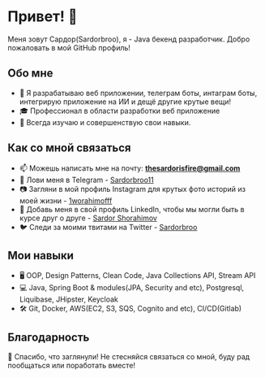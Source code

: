 # Привет! 👋

Меня зовут Сардор(Sardorbroo), я - Java бекенд разработчик. Добро пожаловать в мой GitHub профиль!

## Обо мне

- 🚀 Я разрабатываю веб приложении, телеграм боты, интаграм боты, интегрирую приложение на ИИ и дещё другие крутые вещи!
- 🎓 Профессионал в области разработки веб приложение
- 🌱 Всегда изучаю и совершенствую свои навыки.

## Как со мной связаться

- 📫 Можешь написать мне на почту: **thesardorisfire@gmail.com**
- 💬 Лови меня в Telegram - [Sardorbroo11](https://t.me/Sardorbro11)
- 📷 Загляни в мой профиль Instagram для крутых фото историй из моей жизни - [1worahimofff](https://www.instagram.com/1worahimofff/)
- 👔 Добавь меня в свой профиль LinkedIn, чтобы мы могли быть в курсе друг о друге - [Sardor Shorahimov](https://www.linkedin.com/in/sardor-shorahimov-124783242/)
- 🐦 Следи за моими твитами на Twitter - [Sardorbroo](https://twitter.com/Sardorbroo)

## Мои навыки

- 🖥️ OOP, Design Patterns, Clean Code, Java Collections API, Stream API
- 💻 Java, Spring Boot & modules(JPA, Security and etc), Postgresql, Liquibase, JHipster, Keycloak
- 🛠️ Git, Docker, AWS(EC2, S3, SQS, Cognito and etc), CI/CD(Gitlab)

## Благодарность

🙏 Спасибо, что заглянули! Не стесняйся связаться со мной, буду рад пообщаться или поработать вместе!
